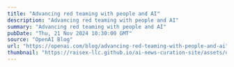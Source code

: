 ```yaml
---
title: "Advancing red teaming with people and AI"
description: "Advancing red teaming with people and AI"
summary: "Advancing red teaming with people and AI"
pubDate: "Thu, 21 Nov 2024 10:30:00 GMT"
source: "OpenAI Blog"
url: "https://openai.com/blog/advancing-red-teaming-with-people-and-ai"
thumbnail: "https://raisex-llc.github.io/ai-news-curation-site/assets/openai_logo.png"
---
```


